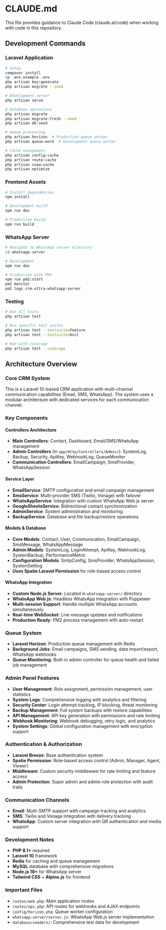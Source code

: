 # CLAUDE.md

This file provides guidance to Claude Code (claude.ai/code) when working with code in this repository.

## Development Commands

### Laravel Application
```bash
# Setup
composer install
cp .env.example .env
php artisan key:generate
php artisan migrate --seed

# Development server
php artisan serve

# Database operations
php artisan migrate
php artisan migrate:fresh --seed
php artisan db:seed

# Queue processing
php artisan horizon  # Production queue worker
php artisan queue:work  # Development queue worker

# Cache management
php artisan config:cache
php artisan route:cache
php artisan view:cache
php artisan optimize
```

### Frontend Assets
```bash
# Install dependencies
npm install

# Development build
npm run dev

# Production build
npm run build
```

### WhatsApp Server
```bash
# Navigate to WhatsApp server directory
cd whatsapp-server

# Development
npm run dev

# Production with PM2
npm run pm2:start
pm2 monitor
pm2 logs crm-ultra-whatsapp-server
```

### Testing
```bash
# Run all tests
php artisan test

# Run specific test suites
php artisan test --testsuite=Feature
php artisan test --testsuite=Unit

# Run with coverage
php artisan test --coverage
```

## Architecture Overview

### Core CRM System
This is a Laravel 10-based CRM application with multi-channel communication capabilities (Email, SMS, WhatsApp). The system uses a modular architecture with dedicated services for each communication channel.

### Key Components

#### Controllers Architecture
- **Main Controllers**: Contact, Dashboard, Email/SMS/WhatsApp management
- **Admin Controllers** (in `app/Http/Controllers/Admin/`): SystemLog, Backup, Security, ApiKey, WebhookLog, QueueMonitor
- **Communication Controllers**: EmailCampaign, SmsProvider, WhatsAppSession

#### Service Layer
- **EmailService**: SMTP configuration and email campaign management
- **SmsService**: Multi-provider SMS (Twilio, Vonage) with failover
- **WhatsAppService**: Integration with custom WhatsApp Web.js server
- **GoogleSheetsService**: Bidirectional contact synchronization
- **AdminService**: System administration and monitoring
- **BackupService**: Database and file backup/restore operations

#### Models & Database
- **Core Models**: Contact, User, Communication, EmailCampaign, SmsMessage, WhatsAppMessage
- **Admin Models**: SystemLog, LoginAttempt, ApiKey, WebhookLog, SystemBackup, PerformanceMetric
- **Configuration Models**: SmtpConfig, SmsProvider, WhatsAppSession, SystemSetting
- **Uses Spatie Laravel Permission** for role-based access control

#### WhatsApp Integration
- **Custom Node.js Server**: Located in `whatsapp-server/` directory
- **WhatsApp Web.js**: Headless WhatsApp integration with Puppeteer
- **Multi-session Support**: Handle multiple WhatsApp accounts simultaneously
- **Real-time WebSocket**: Live message updates and notifications
- **Production Ready**: PM2 process management with auto-restart

### Queue System
- **Laravel Horizon**: Production queue management with Redis
- **Background Jobs**: Email campaigns, SMS sending, data import/export, WhatsApp webhooks
- **Queue Monitoring**: Built-in admin controller for queue health and failed job management

### Admin Panel Features
- **User Management**: Role assignment, permission management, user statistics
- **System Logs**: Comprehensive logging with analytics and filtering
- **Security Center**: Login attempt tracking, IP blocking, threat monitoring
- **Backup Management**: Full system backups with restore capabilities
- **API Management**: API key generation with permissions and rate limiting
- **Webhook Monitoring**: Webhook debugging, retry logic, and analytics
- **System Settings**: Global configuration management with encryption support

### Authentication & Authorization
- **Laravel Breeze**: Base authentication system
- **Spatie Permission**: Role-based access control (Admin, Manager, Agent, Viewer)
- **Middleware**: Custom security middleware for rate limiting and feature access
- **Admin Protection**: Super admin and admin role protection with audit trails

### Communication Channels
- **Email**: Multi-SMTP support with campaign tracking and analytics
- **SMS**: Twilio and Vonage integration with delivery tracking
- **WhatsApp**: Custom server integration with QR authentication and media support

### Development Notes
- **PHP 8.1+** required
- **Laravel 10** framework
- **Redis** for caching and queue management
- **MySQL** database with comprehensive migrations
- **Node.js 18+** for WhatsApp server
- **Tailwind CSS** + **Alpine.js** for frontend

### Important Files
- `routes/web.php`: Main application routes
- `routes/api.php`: API routes for webhooks and AJAX endpoints  
- `config/horizon.php`: Queue worker configuration
- `whatsapp-server/server.js`: WhatsApp Web.js server implementation
- `database/seeders/`: Comprehensive test data for development